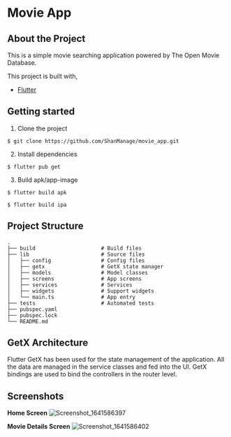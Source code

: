 # Movie App 

## About the Project
This is a simple movie searching application powered by The Open Movie Database.

This project is built with,
* [Flutter](https://flutter.dev/) 

## Getting started
1. Clone the project
```
$ git clone https://github.com/ShanManage/movie_app.git
```
2. Install dependencies
```
$ flutter pub get
```
3. Build apk/app-image
```
$ flutter build apk
```
```
$ flutter build ipa
```

## Project Structure

    .
    ├── build                     # Build files
    ├── lib                       # Source files
    │   ├── config                # Config files
    │   ├── getx                  # GetX state manager
    │   ├── models                # Model classes
    │   ├── screens               # App screens
    │   ├── services              # Services
    │   ├── widgets               # Support widgets
    │   └── main.ts               # App entry 
    ├── tests                     # Automated tests
    ├── pubspec.yaml
    ├── pubspec.lock
    └── README.md

## GetX Architecture

Flutter GetX has been used for the state management of the application. All the data are managed in the service classes and fed into the UI. GetX bindings are used to bind the controllers in the router level. 

## Screenshots
**Home Screen**
![Screenshot_1641586397](https://user-images.githubusercontent.com/43950728/148602884-0bafa3ef-c970-4d35-8483-c201c0d32fdb.png)

**Movie Details Screen**
![Screenshot_1641586402](https://user-images.githubusercontent.com/43950728/148602957-93678557-bed5-448e-9855-a8f0369d5a5a.png)
